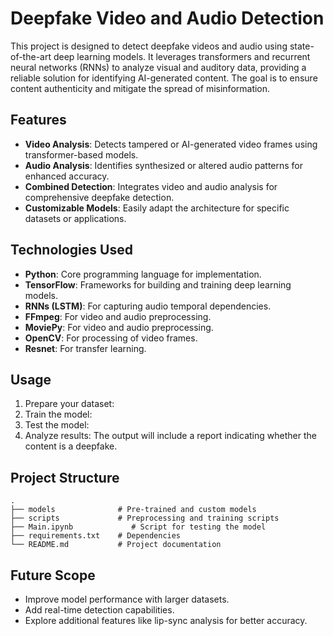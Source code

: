 # Deepfake Video and Audio Detection

This project is designed to detect deepfake videos and audio using state-of-the-art deep learning models. It leverages transformers and recurrent neural networks (RNNs) to analyze visual and auditory data, providing a reliable solution for identifying AI-generated content. The goal is to ensure content authenticity and mitigate the spread of misinformation.

## Features
- **Video Analysis**: Detects tampered or AI-generated video frames using transformer-based models.
- **Audio Analysis**: Identifies synthesized or altered audio patterns for enhanced accuracy.
- **Combined Detection**: Integrates video and audio analysis for comprehensive deepfake detection.
- **Customizable Models**: Easily adapt the architecture for specific datasets or applications.

## Technologies Used
- **Python**: Core programming language for implementation.
- **TensorFlow**: Frameworks for building and training deep learning models.
- **RNNs (LSTM)**: For capturing audio temporal dependencies.
- **FFmpeg**: For video and audio preprocessing.
- **MoviePy**: For video and audio preprocessing.
- **OpenCV**: For processing of video frames.
- **Resnet**: For transfer learning.

## Usage
1. Prepare your dataset:
2. Train the model:
3. Test the model:
4. Analyze results:
   The output will include a report indicating whether the content is a deepfake.

## Project Structure
```
.
├── models              # Pre-trained and custom models
├── scripts             # Preprocessing and training scripts
├── Main.ipynb             # Script for testing the model
├── requirements.txt    # Dependencies
└── README.md           # Project documentation
```

## Future Scope
- Improve model performance with larger datasets.
- Add real-time detection capabilities.
- Explore additional features like lip-sync analysis for better accuracy.

